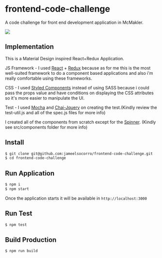 # frontend-code-challenge

A code challenge for front end development application in McMakler.

![](https://i.imgur.com/qAkxBh0.gif)

## Implementation

This is a Material Design inspired React+Redux Application.

JS Framework - I used [React](https://github.com/facebook/react) + [Redux](https://github.com/reactjs/redux) because as for me this is the most well-suited framework to do a component based applications and also i'm really comfortable using these frameworks.

CSS - I used [Styled Components](https://github.com/styled-components/styled-components) instead of using SASS because i could pass the props value and have conditions on displaying the CSS attributes so it's more easier to manipulate the UI.

Test - I used [Mocha](https://github.com/mochajs/mocha) and [Chai-Jquery](https://github.com/chaijs/chai-jquery) on creating the test.(Kindly review the test-util.js and all of the spec.js files for more info)

I created all of the components from scratch except for the [Spinner](https://github.com/tsuyoshiwada/react-md-spinner). (Kindly see src/components folder for more info)

## Install

```bash
$ git clone git@github.com:jameelsocorro/frontend-code-challenge.git
$ cd frontend-code-challenge
```

## Run Application
```bash
$ npm i
$ npm start
```
Once the application starts it will be available in `http://localhost:3000`

## Run Test
```bash
$ npm test
```

## Build Production
```bash
$ npm run build
```
